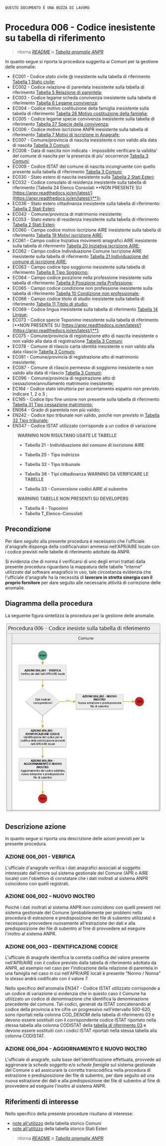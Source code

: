 	QUESTO DOCUMENTO É UNA BOZZA DI LAVORO

# Procedura 006 - Codice inesistente su tabella di riferimento

> ritorna [*README*](../README.md) o [*Tabella anomalie ANPR*](../TAB01_ANOMALIE_ANPR.md)

In quanto segue si riporta la procedura suggerita ai Comuni per la gestione delle anomalie: 

- EC001 - Codice stato civile @ inesistente sulla tabella di riferimento [Tabella 1 Stato civile](https://anpr.readthedocs.io/en/latest/tab_stato_civile.html);
- EC002 - Codice relazione di parentela inesistente sulla tabella di riferimento [Tabella 5 Relazione di parentela](https://anpr.readthedocs.io/en/latest/tab_relazione_di_parentela___famiglia.html);
- EC003 - Codice legame scheda convivenza inesistente sulla tabella di riferimento [Tabella 6 Legame convivenza](https://anpr.readthedocs.io/en/latest/tab_legame____convivenza.html);
- EC004 - Codice motivo costituzione della famiglia inesistente sulla tabella di riferimento [Tabella 26 Motivo costituzione della famiglia](https://anpr.readthedocs.io/en/latest/tab_motivo_costituzione_della_famiglia.html);
- EC005 - Codice legame specie convivenza inesistente sulla tabella di riferimento [Tabella 27 Specie della convivenza](https://anpr.readthedocs.io/en/latest/tab_specie_della_convivenza.html);
- EC006 - Codice motivo iscrizione ANPR inesistente sulla tabella di riferimento [Tabella 7 Motivi di iscrizione in Anagrafe](https://anpr.readthedocs.io/en/latest/tab_motivi_di_iscrizione_in_anagrafe.html);
- EC007 - Comune/provincia di nascita inesistente o non valido alla data di nascita [Tabella 3 Comuni](https://anpr.readthedocs.io/en/latest/tab_tabella_03___comuni.html);	
- EC008 - Data di nascita non indicata - impossibile verificare la validita' del comune di nascita per la presenza di piu' occorrenze [Tabella 3 Comuni](https://anpr.readthedocs.io/en/latest/tab_tabella_03___comuni.html);
- EC009 - Codice ISTAT del comune di nascita incongruente con quello presente sulla tabella di riferimento [Tabella 3 Comuni](https://anpr.readthedocs.io/en/latest/tab_tabella_03___comuni.html);
- EC030 - Stato estero di nascita inesistente sulla [Tabella 2 Stati Esteri](https://anpr.readthedocs.io/en/latest/tab_stati_esteri.html);
- EC032 - Codice consolato di residenza inesistente sulla tabella di riferimento [Tabella 24 Elenco Consolati **NON PRESENTE SU [https://anpr.readthedocs.io/en/latest/](https://anpr.readthedocs.io/en/latest/)**]);
- EC036 -  Stato estero cittadinanza inesistente sulla tabella di riferimento: [Tabella 2 Stati Esteri](https://anpr.readthedocs.io/en/latest/tab_stati_esteri.html);
- EC042 - Comune/provincia di matrimonio inesistente;
- EC053 - Stato estero di residenza inesistente sulla tabella di riferimento [Tabella 2 Stati Esteri](https://anpr.readthedocs.io/en/latest/tab_stati_esteri.html);
- EC060 - Campo codice motivo iscrizione AIRE inesistente sulla tabella di riferimento [Tabella 19 Motivi iscrizione AIRE](https://anpr.readthedocs.io/en/latest/tab_motivi_iscrizione_aire.html);
- EC061 - Campo codice Iniziativa movimenti anagrafici AIRE inesistente sulla tabella di riferimento [Tabella 20 Iniziativa iscrizione AIRE](https://anpr.readthedocs.io/en/latest/tab_iniziativa_iscrizione_aire.html);
- EC062 - Campo codice Individuazione Comune Iscrizione AIRE inesistente sulla tabella di riferimento [Tabella 21 Individuazione del comune di iscrizione AIRE](http://anpr.readthedocs.io/en/latest/tab_individuazione_del_comune_di_iscrizione_aire.html);
- EC063 - Campo codice tipo soggiorno inesistente sulla tabella di riferimento [Tabella 8 Tipo Soggiorno](https://anpr.readthedocs.io/en/latest/tab_tipo_soggiorno.html);
- EC064 - Campo codice posizione nella professione inesistente sulla tabella di riferimento [Tabella 9 Posizione nella Professione](https://anpr.readthedocs.io/en/latest/tab_posizione_nella_professione.html);
- EC065 - Campo codice condizione non professione inesistente sulla tabella di riferimento [Tabella 10 Condizione non professionale](https://anpr.readthedocs.io/en/latest/tab_condizione_non_professionale.html);
- EC066 - Campo codice titolo di studio inesistente sulla tabella di riferimento [Tabella 11 Titolo di studio](https://anpr.readthedocs.io/en/latest/tab_titolo_di_studio.html);
- EC069 - Codice lingua inesistente sulla tabella di riferimento [Tabella 14 Lingue](https://anpr.readthedocs.io/en/latest/tab_lingue.html);
- EC073 - Codice specie Toponimo inesistente sulla tabella di riferimento [**NON PRESENTE SU [https://anpr.readthedocs.io/en/latest/](https://anpr.readthedocs.io/en/latest/)**];
- EC075 - Comune/provincia di registrazione atto di nascita inesistente o non valido alla data di registrazione [Tabella 3 Comuni](https://anpr.readthedocs.io/en/latest/tab_tabella_03___comuni.html);
- EC078 - Comune di rilascio carta identità inesistente o non valido alla data rilascio [Tabella 3 Comuni](https://anpr.readthedocs.io/en/latest/tab_tabella_03___comuni.html);
- EC081 - Comune/provincia di registrazione atto di matrimonio inesistente;
- EC087 - Comune di rilascio permesso di soggiorno inesistente o non valido alla data di rilascio [Tabella 3 Comuni](https://anpr.readthedocs.io/en/latest/tab_tabella_03___comuni.html);
- EC096 - Comune/provincia di registrazione atto di cessazione/annullamento matrimonio inesistente;
- EC164 - Codice stato istruttoria per accertamento espatrio non previsto. Indicare 1, 2 o 3 ;
- EC165 - Codice tipo fine unione non presente sulla tabella di riferimento [Tabella 31 Tipo cessazione matrimonio](https://anpr.readthedocs.io/en/latest/tab_tipo_cessazione_matrimonio.html);
- EN064 - Grado di parentela non più valido;
- EN242 - Codice tipo tribunale non valido, poichè non previsto in [Tabella 32 Tipo tribunale](https://anpr.readthedocs.io/en/latest/tab_tipo_tribunale.html);
- EN347 - Codice ISTAT utilizzato corrisponde a un codice di variazione


>**WARNING NON RISULTANO USATE LE TABELLE**
>
>- **Tabella 21 - Individuazione del comune di iscrizione AIRE**
>- **Tabella 25 - Tipo indirizzo**
>- **Tabella 32 - Tipo tribunale**
>- **Tabella 38 - Tipi cittadinanza**
>**WARNING DA VERIFICARE LE TABELLE**
>
>- **Tabella 33 - Conversione codici AIRE al subentro**
>
>**WARNING TABELLE NON PRESENTI SU DEVELOPERS**
>
>- **Tabella 4 - Toponimi**
>- **Tabella T_Elenco-Consolati**



## Precondizione
Per dare seguito alla presente procedura è necessario che l'ufficiale d'anagrafe disponga della codifica/valori ammessi nell'APR/AIRE locale con i codice previsti nelle tabelle di riferimento adottate da ANPR.

Si evidenzia che di norma il verificarsi di uno degli errori trattati dalla presente procedura riguardano la mappatura delle tabelle “interne” utilizzate dal software anagrafico in uso, tale circostanza evidenzia che l'ufficiale d'anagrafe ha la necessità di **lavorare in stretta sinergia con il proprio fornitore** per dare seguito alle necessarie attività di correzione delle anomalie. 


## Diagramma della procedura
La seguente figura sintetizza la procedura per la gestione delle anomalie.

![Swimlane diagram procedura 006](image/IMAGE_006.png)

## Descrizione azione
In quanto segue si riporta una descrizione delle azioni previsti per la presente procedura.

### AZIONE 006_001 - VERIFICA
L'ufficiale d'anagrafe verifica i dati anagrafici associati al soggetto interessato dall'errore sul sistema gestionale del Comune (APR o AIRE locale) con l'obiettivo di constatare che i dati inoltrati al sistema ANPR coincidono con quelli registrati.

### AZIONE 006_002 – NUOVO INOLTRO
Poichè i dati inoltrati al sistema ANPR non coincidono con quelli presenti nel sistema gestionale del Comune (probabilemente per problemi nella procedura di estrazione e predisposizione dei file di subentro utilizzata) è necessario provvedere nuovamente all'estrazione dei dati e alla predisposizione dei file di subentro al fine di provvedere ad eseguire l'inoltro al sistema ANPR.

### AZIONE 006_003 – IDENTIFICAZIONE CODICE

L'ufficiale di anagrafe identifica la corretta codifica del valore presente nell'APR/AIRE con il codice previsto dalla tabella di riferimento adottata da ANPR, ad esempio nel caso per l'indicazione della relazione di parentela in una famiglia nel caso in cui nell'APR/AIRE locali è presente "Nonno / Nonna" lo stesso andrà codificato con il valore 7.

Nello specifico dell'anomalia EN347 - Codice ISTAT utilizzato corrisponde a un codice di variazione si evidenzia che in questo caso il Comune ha utilizzato un codice di denominazione che identifica la denominazione precedente del comune. Tali codici, generati da ISTAT concatenando al codice della provincia a tre cifre un progressivo nell’intervallo 500-620, sono riportati nella colonna COD_DENOM della tabella di riferimento 03 e devono essere sostituiti con il corrispondente codice ISTAT riportato nella stessa tabella alla colonna CODISTAT della [tabella di riferimento 03](https://anpr.readthedocs.io/en/latest/tab_tabella_03___comuni.html) e devono essere sostituiti con i codici ISTAT riportati nella stessa tabella alla colonna CODISTAT.

### AZIONE 006_004 - AGGIORNAMENTO E NUOVO INOLTRO
L'ufficiale di anagrafe, sulla base dell'identificazione effettuata, provvede ad aggironare la *schede soggetto* e/o *schede famiglia*  sul sistema gestionale del Comune o ad assicurare la corretta transcodifica nella procedura di estrazione e predisposizione dei file di subentro, per dare seguito ad una nuova estrazione dei dati e alla predisposizione dei file di subentro al fine di provvedere ad eseguire l'inoltro al sistema ANPR.

## Riferimenti di interesse
Nello specifico della presente procedure risultano di interesse:

- [note all'utilizzo](https://docs.google.com/document/d/1QS2-HVwEKXC_vxL3qSrA2eePSDc_qR9TZbhBlKwtw80/edit) della tabella storico Comuni
- [note all'utilizzo](https://docs.google.com/document/d/1O8XAUMyRRq-YMcjzcuZlvQpQEl5wiq78rdHTRtBzZIs/edit) della tabella storico Stati Esteri


> ritorna [*README*](../README.md) o [*Tabella anomalie ANPR*](../TAB01_ANOMALIE_ANPR.md)
